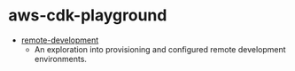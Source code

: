 # aws-cdk-playground

- [remote-development](./remote-development/README.md)
  - An exploration into provisioning and configured remote development environments.
